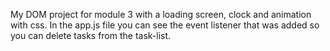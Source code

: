 My DOM project for module 3 with a loading screen, clock and animation with css.
In the app.js file you can see the event listener that was added so you can delete tasks from the task-list.

